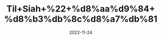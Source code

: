 ---
title: 'Til+Siah+%22+%d8%aa%d9%84+%d8%b3%db%8c%d8%a7%db%81'
date: '2022-11-24' 
metatag: '' 
inventory: '0' 
draft: false 
# meta description 
shortDescripton: 'Black+Sesame+Seeds%22++Regularly+eating+black+sesame+seeds+could+reduce+oxidation+in+the+body%2c+improve+blood+pressure%2c+and+provide+antioxidants.'
description: 'Seed+%d8%aa%d8%ae%d9%85++%d8%a8%db%8c%d8%ac'
longdescription: ''
tags: ''
brand: ''
subCategory: ''
unit: '250 gm-Pk'
sellCount: '0'
featured: False
# product Price
price: '150.0'
# Product Short Description
shortDescription: 'Black+Sesame+Seeds%22++Regularly+eating+black+sesame+seeds+could+reduce+oxidation+in+the+body%2c+improve+blood+pressure%2c+and+provide+antioxidants.'
productID: 'B426E56F-6B3B-ED11-996A-005056B3A416'
type: 'products'
category: 'Seed+%d8%aa%d8%ae%d9%85++%d8%a8%db%8c%d8%ac' 
thumnailproduct: 'https://eraconnect.blob.core.windows.net/product-images/aminsaddiquidawakhana/7ca5e1e2-c9d5-4142-9e03-c092b153b05a.webp' 
images:
  - image: 'https://eraconnect.blob.core.windows.net/product-images/aminsaddiquidawakhana/7ca5e1e2-c9d5-4142-9e03-c092b153b05a.webp'  
Variants:
---